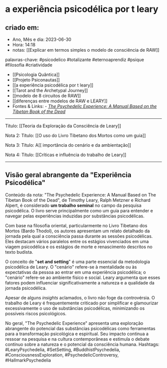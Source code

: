 # a experiência psicodélica por t leary

## criado em: 
-  Ano, Mês e dia: 2023-06-30
- Hora: 14:18
- notas: [[Explicar em termos simples o modelo de consciência de RAW]]

palavras-chave: #psicodelico #totalizante #eternoaprendiz 
#psique #filosofia #criatividade 

- [[Psicologia Quântica]]
- [[Projeto Psiconautas]]
- [[a experiência psicodélica por t leary]]
- [[Tarot and the Archetypal Journey]]
- [[modelo de 8 circuitos de RAW]]
- [[diferenças entre modelos de RAW e LEARY]]
- Fontes & Links: - _[The Psychedelic Experience: A Manual Based on the Tibetan Book of the Dead](https://en.wikipedia.org/wiki/The_Psychedelic_Experience:_A_Manual_Based_on_the_Tibetan_Book_of_the_Dead)_
---



Título: [[Teoria da Exploração da Consciência de Leary]]


Nota 2:
Título: [[O uso do Livro Tibetano dos Mortos como um guia]]


Nota 3:
Título: A[[ importância do cenário e da ambientação]]


Nota 4:
Título: [[Críticas e influência do trabalho de Leary]]

---

## Visão geral abrangente da "Experiência Psicodélica"
Conteúdo da nota: "The Psychedelic Experience: A Manual Based on The Tibetan Book of the Dead", de Timothy Leary, Ralph Metzner e Richard Alpert, é considerado **um trabalho seminal** no campo da pesquisa psicodélica. O livro serve principalmente como um guia para entender e navegar pelas experiências induzidas por substâncias psicodélicas.

Com base na filosofia oriental, particularmente no Livro Tibetano dos Mortos (Bardo Thodol), os autores apresentam um relato detalhado da jornada pela qual a consciência passa durante as sessões psicodélicas. Eles destacam vários paralelos entre os estágios vivenciados em uma viagem psicodélica e os estágios de morte e renascimento descritos no texto budista.

O conceito de "**set and setting**" é uma parte essencial da metodologia psicodélica de Leary. O "cenário" refere-se à mentalidade ou às expectativas da pessoa ao entrar em uma experiência psicodélica; o "cenário" refere-se ao ambiente físico e social. Leary argumenta que esses fatores podem influenciar significativamente a natureza e a qualidade da jornada psicodélica.

Apesar de alguns *insights* aclamados, o livro não foge da controvérsia. O trabalho de Leary é frequentemente criticado por simplificar e glamourizar excessivamente o uso de substâncias psicodélicas, minimizando os possíveis riscos psicológicos.

No geral, "The Psychedelic Experience" apresenta uma exploração abrangente do potencial das substâncias psicodélicas como ferramentas para a transformação psicológica e espiritual. Seu impacto continua a ressoar na pesquisa e na cultura contemporâneas e estimula o debate contínuo sobre a natureza e o potencial da consciência humana.
Hashtags: #LearyPsychedelia, #SetSetting, #BuddhistPsychedelia, #ConsciousnessExploration, #PsychedelicControversy, #HallmarkPsychedelia
